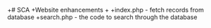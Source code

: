 +# SCA
+Website enhancements
+
+index.php - fetch records from database
+search.php - the code to search through the database
